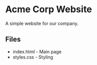 # Acme Corp Website

A simple website for our company.

## Files
- index.html - Main page
- styles.css - Styling